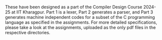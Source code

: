 These have been designed as a part of the Compiler Design Course 2024-25 at IIT Kharagpur. Part 1 is a lexer, Part 2 generates a parser, and Part 3 generates machine independent codes for a subset of the C programming language as specified in the assignments. For more detailed specifications, please take a look at the assignments, uploaded as the only pdf files in the respective directories. 